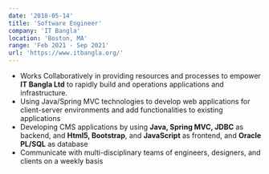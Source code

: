 ```yaml
---
date: '2018-05-14'
title: 'Software Engineer'
company: 'IT Bangla'
location: 'Boston, MA'
range: 'Feb 2021 - Sep 2021'
url: 'https://www.itbangla.org/'
---
```


- Works Collaboratively in providing resources and processes to empower **IT Bangla Ltd** to rapidly build and operations applications and infrastructure.
- Using Java/Spring MVC technologies to develop web applications for client-server environments and add functionalities to existing applications
- Developing CMS applications by using **Java, Spring MVC, JDBC** as backend, and **Html5, Bootstrap**, and **JavaScript** as frontend, and **Oracle PL/SQL** as database
- Communicate with multi-disciplinary teams of engineers, designers, and clients on a weekly basis



